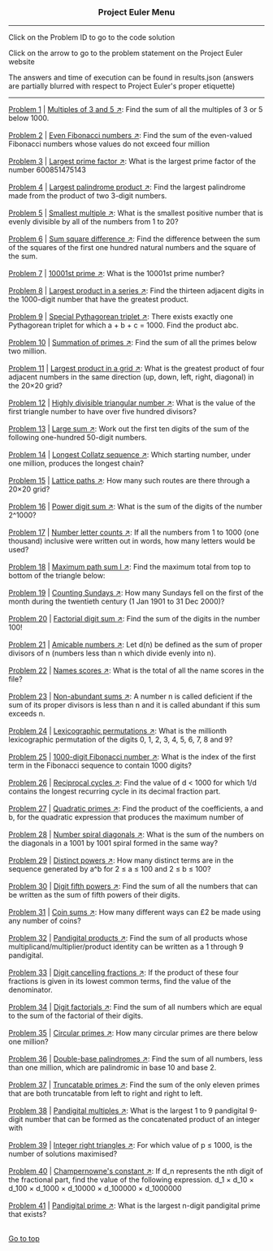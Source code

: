 ### <p align="center"> Project Euler Menu </p>

___

Click on the Problem ID to go to the code solution

Click on the arrow to go to the problem statement on the Project Euler website

The answers and time of execution can be found in results.json (answers are partially blurred with respect to Project Euler's proper etiquette)

___

[Problem 1](https://github.com/zheng214/euler/blob/master/euler/1/index.js#L2-L15) | [Multiples of 3 and 5 :arrow_upper_right:](https://projecteuler.net/problem=1): 
  Find the sum of all the multiples of 3 or 5 below 1000.
<br/><br/>
[Problem 2](https://github.com/zheng214/euler/blob/master/euler/1/index.js#L17-L31) | [Even Fibonacci numbers :arrow_upper_right:](https://projecteuler.net/problem=2): 
  Find the sum of the even-valued Fibonacci numbers whose values do not exceed four million
<br/><br/>
[Problem 3](https://github.com/zheng214/euler/blob/master/euler/1/index.js#L33-L49) | [Largest prime factor :arrow_upper_right:](https://projecteuler.net/problem=3): 
  What is the largest prime factor of the number 600851475143
<br/><br/>
[Problem 4](https://github.com/zheng214/euler/blob/master/euler/1/index.js#L51-L107) | [Largest palindrome product :arrow_upper_right:](https://projecteuler.net/problem=4): 
  Find the largest palindrome made from the product of two 3-digit numbers.
<br/><br/>
[Problem 5](https://github.com/zheng214/euler/blob/master/euler/1/index.js#L109-L161) | [Smallest multiple :arrow_upper_right:](https://projecteuler.net/problem=5): 
  What is the smallest positive number that is evenly divisible by all of the numbers from 1 to 20?
<br/><br/>
[Problem 6](https://github.com/zheng214/euler/blob/master/euler/1/index.js#L163-L179) | [Sum square difference :arrow_upper_right:](https://projecteuler.net/problem=6): 
  Find the difference between the sum of the squares of the first one hundred natural numbers and the square of the sum.
<br/><br/>
[Problem 7](https://github.com/zheng214/euler/blob/master/euler/1/index.js#L181-L195) | [10001st prime :arrow_upper_right:](https://projecteuler.net/problem=7): 
  What is the 10001st prime number?
<br/><br/>
[Problem 8](https://github.com/zheng214/euler/blob/master/euler/1/index.js#L197-L228) | [Largest product in a series :arrow_upper_right:](https://projecteuler.net/problem=8): 
  Find the thirteen adjacent digits in the 1000-digit number that have the greatest product.
<br/><br/>
[Problem 9](https://github.com/zheng214/euler/blob/master/euler/1/index.js#L230-L248) | [Special Pythagorean triplet :arrow_upper_right:](https://projecteuler.net/problem=9): 
  There exists exactly one Pythagorean triplet for which a + b + c = 1000. Find the product abc.
<br/><br/>
[Problem 10](https://github.com/zheng214/euler/blob/master/euler/1/index.js#L250-L290) | [Summation of primes :arrow_upper_right:](https://projecteuler.net/problem=10): 
  Find the sum of all the primes below two million.
<br/><br/>
[Problem 11](https://github.com/zheng214/euler/blob/master/euler/2/index.js#L2-L30) | [Largest product in a grid :arrow_upper_right:](https://projecteuler.net/problem=11): 
  What is the greatest product of four adjacent numbers in the same direction (up, down, left, right, diagonal) in the 20×20 grid?
<br/><br/>
[Problem 12](https://github.com/zheng214/euler/blob/master/euler/2/index.js#L32-L84) | [Highly divisible triangular number :arrow_upper_right:](https://projecteuler.net/problem=12): 
  What is the value of the first triangle number to have over five hundred divisors?
<br/><br/>
[Problem 13](https://github.com/zheng214/euler/blob/master/euler/2/index.js#L86-L112) | [Large sum :arrow_upper_right:](https://projecteuler.net/problem=13): 
  Work out the first ten digits of the sum of the following one-hundred 50-digit numbers.
<br/><br/>
[Problem 14](https://github.com/zheng214/euler/blob/master/euler/2/index.js#L114-L170) | [Longest Collatz sequence :arrow_upper_right:](https://projecteuler.net/problem=14): 
  Which starting number, under one million, produces the longest chain?
<br/><br/>
[Problem 15](https://github.com/zheng214/euler/blob/master/euler/2/index.js#L173-L186) | [Lattice paths :arrow_upper_right:](https://projecteuler.net/problem=15): 
  How many such routes are there through a 20×20 grid?
<br/><br/>
[Problem 16](https://github.com/zheng214/euler/blob/master/euler/2/index.js#L188-L234) | [Power digit sum :arrow_upper_right:](https://projecteuler.net/problem=16): 
  What is the sum of the digits of the number 2^1000?
<br/><br/>
[Problem 17](https://github.com/zheng214/euler/blob/master/euler/2/index.js#L236-L264) | [Number letter counts :arrow_upper_right:](https://projecteuler.net/problem=17): 
  If all the numbers from 1 to 1000 (one thousand) inclusive were written out in words, how many letters would be used?
<br/><br/>
[Problem 18](https://github.com/zheng214/euler/blob/master/euler/2/index.js#L266-L329) | [Maximum path sum I :arrow_upper_right:](https://projecteuler.net/problem=18): 
  Find the maximum total from top to bottom of the triangle below:
<br/><br/>
[Problem 19](https://github.com/zheng214/euler/blob/master/euler/2/index.js#L331-L363) | [Counting Sundays :arrow_upper_right:](https://projecteuler.net/problem=19): 
  How many Sundays fell on the first of the month during the twentieth century (1 Jan 1901 to 31 Dec 2000)?
<br/><br/>
[Problem 20](https://github.com/zheng214/euler/blob/master/euler/2/index.js#L365-L399) | [Factorial digit sum :arrow_upper_right:](https://projecteuler.net/problem=20): 
  Find the sum of the digits in the number 100!
<br/><br/>
[Problem 21](https://github.com/zheng214/euler/blob/master/euler/3/index.js#L5-L33) | [Amicable numbers :arrow_upper_right:](https://projecteuler.net/problem=21): 
  Let d(n) be defined as the sum of proper divisors of n (numbers less than n which divide evenly into n).
<br/><br/>
[Problem 22](https://github.com/zheng214/euler/blob/master/euler/3/index.js#L35-L61) | [Names scores :arrow_upper_right:](https://projecteuler.net/problem=22): 
  What is the total of all the name scores in the file?
<br/><br/>
[Problem 23](https://github.com/zheng214/euler/blob/master/euler/3/index.js#L63-L100) | [Non-abundant sums :arrow_upper_right:](https://projecteuler.net/problem=23): 
  A number n is called deficient if the sum of its proper divisors is less than n and it is called abundant if this sum exceeds n.
<br/><br/>
[Problem 24](https://github.com/zheng214/euler/blob/master/euler/3/index.js#L102-L149) | [Lexicographic permutations :arrow_upper_right:](https://projecteuler.net/problem=24): 
  What is the millionth lexicographic permutation of the digits 0, 1, 2, 3, 4, 5, 6, 7, 8 and 9?
<br/><br/>
[Problem 25](https://github.com/zheng214/euler/blob/master/euler/3/index.js#L151-L193) | [1000-digit Fibonacci number :arrow_upper_right:](https://projecteuler.net/problem=25): 
  What is the index of the first term in the Fibonacci sequence to contain 1000 digits?
<br/><br/>
[Problem 26](https://github.com/zheng214/euler/blob/master/euler/3/index.js#L195-L237) | [Reciprocal cycles :arrow_upper_right:](https://projecteuler.net/problem=26): 
  Find the value of d < 1000 for which 1/d contains the longest recurring cycle in its decimal fraction part.
<br/><br/>
[Problem 27](https://github.com/zheng214/euler/blob/master/euler/3/index.js#L240-L289) | [Quadratic primes :arrow_upper_right:](https://projecteuler.net/problem=27): 
  Find the product of the coefficients, a and b, for the quadratic expression that produces the maximum number of
<br/><br/>
[Problem 28](https://github.com/zheng214/euler/blob/master/euler/3/index.js#L291-L317) | [Number spiral diagonals :arrow_upper_right:](https://projecteuler.net/problem=28): 
  What is the sum of the numbers on the diagonals in a 1001 by 1001 spiral formed in the same way?
<br/><br/>
[Problem 29](https://github.com/zheng214/euler/blob/master/euler/3/index.js#L319-L354) | [Distinct powers :arrow_upper_right:](https://projecteuler.net/problem=29): 
  How many distinct terms are in the sequence generated by a^b for 2 ≤ a ≤ 100 and 2 ≤ b ≤ 100?
<br/><br/>
[Problem 30](https://github.com/zheng214/euler/blob/master/euler/3/index.js#L356-L420) | [Digit fifth powers :arrow_upper_right:](https://projecteuler.net/problem=30): 
  Find the sum of all the numbers that can be written as the sum of fifth powers of their digits.
<br/><br/>
[Problem 31](https://github.com/zheng214/euler/blob/master/euler/4/index.js#L2-L60) | [Coin sums :arrow_upper_right:](https://projecteuler.net/problem=31): 
  How many different ways can £2 be made using any number of coins?
<br/><br/>
[Problem 32](https://github.com/zheng214/euler/blob/master/euler/4/index.js#L62-L138) | [Pandigital products :arrow_upper_right:](https://projecteuler.net/problem=32): 
  Find the sum of all products whose multiplicand/multiplier/product identity can be written as a 1 through 9 pandigital.
<br/><br/>
[Problem 33](https://github.com/zheng214/euler/blob/master/euler/4/index.js#L140-L184) | [Digit cancelling fractions :arrow_upper_right:](https://projecteuler.net/problem=33): 
  If the product of these four fractions is given in its lowest common terms, find the value of the denominator.
<br/><br/>
[Problem 34](https://github.com/zheng214/euler/blob/master/euler/4/index.js#L186-L282) | [Digit factorials :arrow_upper_right:](https://projecteuler.net/problem=34): 
  Find the sum of all numbers which are equal to the sum of the factorial of their digits.
<br/><br/>
[Problem 35](https://github.com/zheng214/euler/blob/master/euler/4/index.js#L284-L332) | [Circular primes :arrow_upper_right:](https://projecteuler.net/problem=35): 
  How many circular primes are there below one million?
<br/><br/>
[Problem 36](https://github.com/zheng214/euler/blob/master/euler/4/index.js#L334-L365) | [Double-base palindromes :arrow_upper_right:](https://projecteuler.net/problem=36): 
  Find the sum of all numbers, less than one million, which are palindromic in base 10 and base 2.
<br/><br/>
[Problem 37](https://github.com/zheng214/euler/blob/master/euler/4/index.js#L367-L439) | [Truncatable primes :arrow_upper_right:](https://projecteuler.net/problem=37): 
  Find the sum of the only eleven primes that are both truncatable from left to right and right to left.
<br/><br/>
[Problem 38](https://github.com/zheng214/euler/blob/master/euler/4/index.js#L441-L481) | [Pandigital multiples :arrow_upper_right:](https://projecteuler.net/problem=38): 
  What is the largest 1 to 9 pandigital 9-digit number that can be formed as the concatenated product of an integer with
<br/><br/>
[Problem 39](https://github.com/zheng214/euler/blob/master/euler/4/index.js#L483-L526) | [Integer right triangles :arrow_upper_right:](https://projecteuler.net/problem=39): 
  For which value of p ≤ 1000, is the number of solutions maximised?
<br/><br/>
[Problem 40](https://github.com/zheng214/euler/blob/master/euler/4/index.js#L528-L582) | [Champernowne's constant :arrow_upper_right:](https://projecteuler.net/problem=40): 
  If d_n represents the nth digit of the fractional part, find the value of the following expression.
  d_1 × d_10 × d_100 × d_1000 × d_10000 × d_100000 × d_1000000
<br/><br/>
[Problem 41](https://github.com/zheng214/euler/blob/master/euler/5/index.js#L2-L31) | [Pandigital prime :arrow_upper_right:](https://projecteuler.net/problem=41): 
  What is the largest n-digit pandigital prime that exists?
<br/><br/>


<a href="#">Go to top</a>
